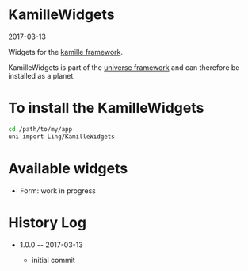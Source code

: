 KamilleWidgets
================
2017-03-13



Widgets for the [kamille framework](https://github.com/lingtalfi/kamille).


KamilleWidgets is part of the [universe framework](https://github.com/karayabin/universe-snapshot) and can therefore be installed as a planet.



To install the KamilleWidgets
=====================

```bash
cd /path/to/my/app
uni import Ling/KamilleWidgets
```




Available widgets
=====================

- Form: work in progress




History Log
===============

- 1.0.0 -- 2017-03-13

    - initial commit
